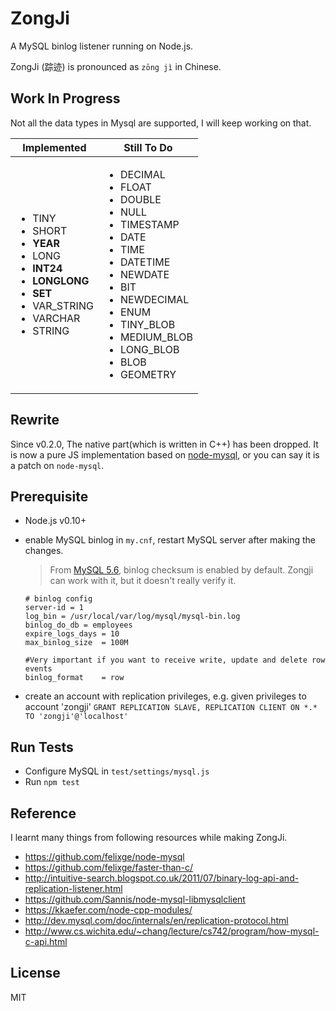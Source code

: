 # ZongJi
A MySQL binlog listener running on Node.js.

ZongJi (踪迹) is pronounced as `zōng jì` in Chinese.

## Work In Progress

Not all the data types in Mysql are supported, I will keep working on that.

Implemented | Still To Do
------------|-------------------------------------
<ul><li>TINY<li>SHORT<li>**YEAR**<li>LONG<li>**INT24**<li>**LONGLONG**<li>**SET**<li>VAR_STRING<li>VARCHAR<li>STRING</ul> | <ul><li>DECIMAL<li>FLOAT<li>DOUBLE<li>NULL<li>TIMESTAMP<li>DATE<li>TIME<li>DATETIME<li>NEWDATE<li>BIT<li>NEWDECIMAL<li>ENUM<li>TINY_BLOB<li>MEDIUM_BLOB<li>LONG_BLOB<li>BLOB<li>GEOMETRY</ul>

## Rewrite

Since v0.2.0, The native part(which is written in C++) has been dropped. It is now a pure JS implementation based on [node-mysql](https://github.com/felixge/node-mysql), or you can say it is a patch on `node-mysql`.

## Prerequisite

* Node.js v0.10+
* enable MySQL binlog in `my.cnf`, restart MySQL server after making the changes.
  > From [MySQL 5.6](https://dev.mysql.com/doc/refman/5.6/en/replication-options-binary-log.html), binlog checksum is enabled by default. Zongji can work with it, but it doesn't really verify it.

  ```
  # binlog config
  server-id = 1
  log_bin = /usr/local/var/log/mysql/mysql-bin.log
  binlog_do_db = employees
  expire_logs_days = 10
  max_binlog_size  = 100M

  #Very important if you want to receive write, update and delete row events
  binlog_format    = row
  ```
* create an account with replication privileges, e.g. given privileges to account 'zongji'
  ```GRANT REPLICATION SLAVE, REPLICATION CLIENT ON *.* TO 'zongji'@'localhost'```

## Run Tests

* Configure MySQL in `test/settings/mysql.js`
* Run `npm test`

## Reference

I learnt many things from following resources while making ZongJi.

* https://github.com/felixge/node-mysql
* https://github.com/felixge/faster-than-c/
* http://intuitive-search.blogspot.co.uk/2011/07/binary-log-api-and-replication-listener.html
* https://github.com/Sannis/node-mysql-libmysqlclient
* https://kkaefer.com/node-cpp-modules/
* http://dev.mysql.com/doc/internals/en/replication-protocol.html
* http://www.cs.wichita.edu/~chang/lecture/cs742/program/how-mysql-c-api.html

## License
MIT
